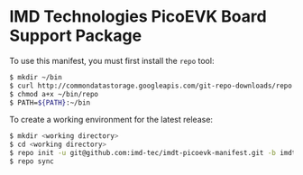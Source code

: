 # IMD Technologies PicoEVK Board Support Package

To use this manifest, you must first install the `repo` tool:
```sh
$ mkdir ~/bin
$ curl http://commondatastorage.googleapis.com/git-repo-downloads/repo  > ~/bin/repo
$ chmod a+x ~/bin/repo
$ PATH=${PATH}:~/bin
```

To create a working environment for the latest release:
```sh
$ mkdir <working directory>
$ cd <working directory>
$ repo init -u git@github.com:imd-tec/imdt-picoevk-manifest.git -b imdt-linux-hardknott -m imdt-pico-bsp-v0.1.0.xml
$ repo sync
```